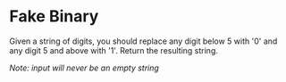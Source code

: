# Fake Binary

Given a string of digits, you should replace any digit below 5 with '0' and any digit 5 and above with '1'. Return the resulting string.

*Note: input will never be an empty string*
